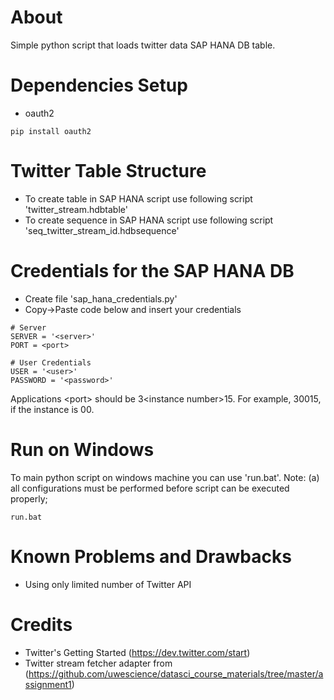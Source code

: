 About
=====
Simple python script that loads twitter data SAP HANA DB table.

Dependencies Setup
==================
* oauth2
```
pip install oauth2
```

Twitter Table Structure
====================================
* To create table in SAP HANA script use following script 'twitter_stream.hdbtable'
* To create sequence in SAP HANA script use following script 'seq_twitter_stream_id.hdbsequence'

Credentials for the SAP HANA DB
======================================
* Create file 'sap_hana_credentials.py'
* Copy-&gt;Paste code below and insert your credentials
```
# Server 
SERVER = '<server>'
PORT = <port>

# User Credentials
USER = '<user>'
PASSWORD = '<password>'
```

Applications &lt;port&gt; should be 3&lt;instance number&gt;15. 
For example, 30015, if the instance is 00.

Run on Windows
==============
To main python script on windows machine you can use 'run.bat'.
Note: (a) all configurations must be performed before script can be executed properly;
```
run.bat
```	

Known Problems and Drawbacks
============================
* Using only limited number of Twitter API

Credits
=======
* Twitter's Getting Started (https://dev.twitter.com/start)
* Twitter stream fetcher adapter from (https://github.com/uwescience/datasci_course_materials/tree/master/assignment1)